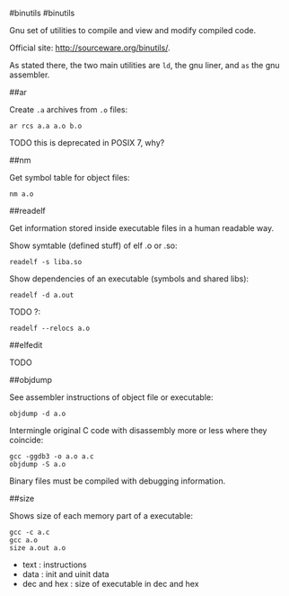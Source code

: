 #binutils
#binutils

Gnu set of utilities to compile and view and modify compiled code.

Official site: <http://sourceware.org/binutils/>.

As stated there, the two main utilities are `ld`, the gnu liner, and `as` the gnu assembler.

##ar

Create `.a` archives from `.o` files:

    ar rcs a.a a.o b.o

TODO this is deprecated in POSIX 7, why?

##nm

Get symbol table for object files:

    nm a.o

##readelf

Get information stored inside executable files in a human readable way.

Show symtable (defined stuff) of elf .o or .so:

    readelf -s liba.so

Show dependencies of an executable (symbols and shared libs):

    readelf -d a.out

TODO ?:

    readelf --relocs a.o

##elfedit

TODO

##objdump

See assembler instructions of object file or executable:

    objdump -d a.o

Intermingle original C code with disassembly more or less where they coincide:

    gcc -ggdb3 -o a.o a.c
    objdump -S a.o

Binary files must be compiled with debugging information.

##size

Shows size of each memory part of a executable:

    gcc -c a.c
    gcc a.o
    size a.out a.o

- text : instructions
- data : init and uinit data
- dec and hex : size of executable in dec and hex
